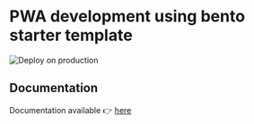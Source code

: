 # PWA development using bento starter template

![Deploy on production](https://github.com/FusionArc/cloudshare-74/workflows/Deploy%20on%20production/badge.svg?branch=master)

## Documentation

Documentation available
:point_right: [here](https://bento-starter.netlify.com/)
